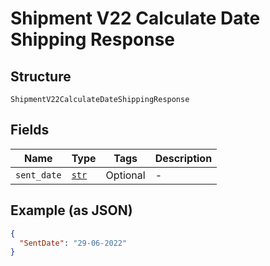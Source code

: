 
# Shipment V22 Calculate Date Shipping Response

## Structure

`ShipmentV22CalculateDateShippingResponse`

## Fields

| Name | Type | Tags | Description |
|  --- | --- | --- | --- |
| `sent_date` | [`str`](../../doc/models/string-enum.md) | Optional | - |

## Example (as JSON)

```json
{
  "SentDate": "29-06-2022"
}
```

